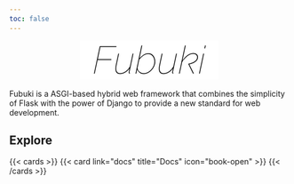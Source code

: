 ```yaml
---
toc: false
---
```


<center><img src="https://raw.githubusercontent.com/fubuki-dev/Fubuki/main/assets/logo.png"></center>

Fubuki is a ASGI-based hybrid web framework that combines the simplicity of Flask with the power of Django to provide a new standard for web development.

## Explore

{{< cards >}}
  {{< card link="docs" title="Docs" icon="book-open" >}}
{{< /cards >}}